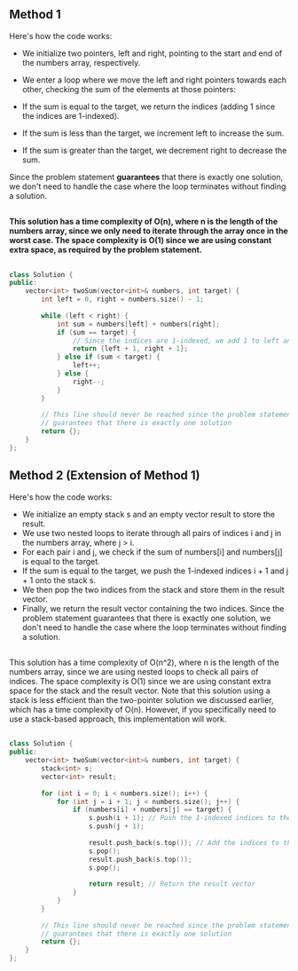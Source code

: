 ## Method 1
Here's how the code works:

- We initialize two pointers, left and right, pointing to the start and end of the numbers array, respectively.
- We enter a loop where we move the left and right pointers towards each other, checking the sum of the elements at those pointers:

- If the sum is equal to the target, we return the indices (adding 1 since the indices are 1-indexed).
- If the sum is less than the target, we increment left to increase the sum.
- If the sum is greater than the target, we decrement right to decrease the sum.


Since the problem statement **guarantees** that there is exactly one solution, we don't need to handle the case where the loop terminates without finding a solution.
##
**This solution has a time complexity of O(n), where n is the length of the numbers array, since we only need to iterate through the array once in the worst case. The space complexity is O(1) since we are using constant extra space, as required by the problem statement.**
##
```cpp
class Solution {
public:
    vector<int> twoSum(vector<int>& numbers, int target) {
        int left = 0, right = numbers.size() - 1;
        
        while (left < right) {
            int sum = numbers[left] + numbers[right];
            if (sum == target) {
                // Since the indices are 1-indexed, we add 1 to left and right
                return {left + 1, right + 1};
            } else if (sum < target) {
                left++;
            } else {
                right--;
            }
        }
        
        // This line should never be reached since the problem statement
        // guarantees that there is exactly one solution
        return {};
    }
};
```


## Method 2 (Extension of Method 1)
Here's how the code works:

- We initialize an empty stack s and an empty vector result to store the result.
- We use two nested loops to iterate through all pairs of indices i and j in the numbers array, where j > i.
- For each pair i and j, we check if the sum of numbers[i] and numbers[j] is equal to the target.
- If the sum is equal to the target, we push the 1-indexed indices i + 1 and j + 1 onto the stack s.
- We then pop the two indices from the stack and store them in the result vector.
- Finally, we return the result vector containing the two indices.
Since the problem statement guarantees that there is exactly one solution, we don't need to handle the case where the loop terminates without finding a solution.
##
This solution has a time complexity of O(n^2), where n is the length of the numbers array, since we are using nested loops to check all pairs of indices. The space complexity is O(1) since we are using constant extra space for the stack and the result vector.
Note that this solution using a stack is less efficient than the two-pointer solution we discussed earlier, which has a time complexity of O(n). However, if you specifically need to use a stack-based approach, this implementation will work.
##
```cpp
class Solution {
public:
    vector<int> twoSum(vector<int>& numbers, int target) {
        stack<int> s;
        vector<int> result;
        
        for (int i = 0; i < numbers.size(); i++) {
            for (int j = i + 1; j < numbers.size(); j++) {
                if (numbers[i] + numbers[j] == target) {
                    s.push(i + 1); // Push the 1-indexed indices to the stack
                    s.push(j + 1);
                    
                    result.push_back(s.top()); // Add the indices to the result vector
                    s.pop();
                    result.push_back(s.top());
                    s.pop();
                    
                    return result; // Return the result vector
                }
            }
        }
        
        // This line should never be reached since the problem statement
        // guarantees that there is exactly one solution
        return {};
    }
};
```
